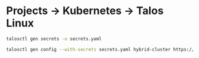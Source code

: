 # Projects -> Kubernetes -> Talos Linux

```bash
talosctl gen secrets -o secrets.yaml

talosctl gen config --with-secrets secrets.yaml hybrid-cluster https://192.168.68.8:6443


```